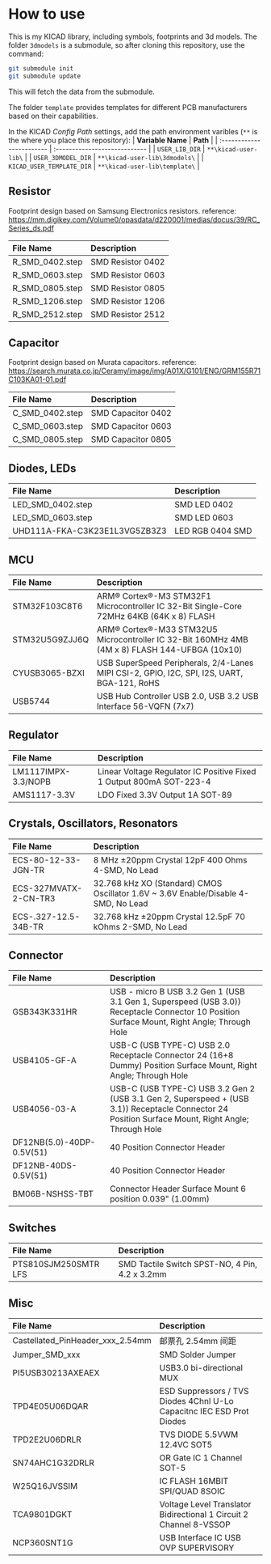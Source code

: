 # How to use

This is my KICAD library, including symbols, footprints and 3d models. The folder `3dmodels` is a submodule, so after cloning this repository, use the command:

```sh
git submodule init
git submodule update
```

This will fetch the data from the submodule.

The folder `template` provides templates for different PCB manufacturers based on their capabilities.

In the KICAD _Config Path_ settings, add the path environment varibles (`**` is the where you place this repository):
| **Variable Name**         | **Path**                      |
| :------------------------ | :---------------------------- |
| `USER_LIB_DIR`            | `**\kicad-user-lib\`          |
| `USER_3DMODEL_DIR`        | `**\kicad-user-lib\3dmodels\` |
| `KICAD_USER_TEMPLATE_DIR` | `**\kicad-user-lib\template\` |

## Resistor

Footprint design based on Samsung Electronics resistors.
reference: https://mm.digikey.com/Volume0/opasdata/d220001/medias/docus/39/RC_Series_ds.pdf

| **File Name**   | **Description**   |
| :-------------- | :---------------- |
| R_SMD_0402.step | SMD Resistor 0402 |
| R_SMD_0603.step | SMD Resistor 0603 |
| R_SMD_0805.step | SMD Resistor 0805 |
| R_SMD_1206.step | SMD Resistor 1206 |
| R_SMD_2512.step | SMD Resistor 2512 |

## Capacitor

Footprint design based on Murata capacitors.
reference: https://search.murata.co.jp/Ceramy/image/img/A01X/G101/ENG/GRM155R71C103KA01-01.pdf

| **File Name**   | **Description**    |
| :-------------- | :----------------- |
| C_SMD_0402.step | SMD Capacitor 0402 |
| C_SMD_0603.step | SMD Capacitor 0603 |
| C_SMD_0805.step | SMD Capacitor 0805 |

## Diodes, LEDs

| **File Name**                 | **Description**  |
| :---------------------------- | :--------------- |
| LED_SMD_0402.step             | SMD LED 0402     |
| LED_SMD_0603.step             | SMD LED 0603     |
| UHD111A-FKA-C3K23E1L3VG5ZB3Z3 | LED RGB 0404 SMD |

## MCU

| **File Name**  | **Description**                                                                                |
| :------------- | :--------------------------------------------------------------------------------------------- |
| STM32F103C8T6  | ARM® Cortex®-M3 STM32F1 Microcontroller IC 32-Bit Single-Core 72MHz 64KB (64K x 8) FLASH       |
| STM32U5G9ZJJ6Q | ARM® Cortex®-M33 STM32U5 Microcontroller IC 32-Bit 160MHz 4MB (4M x 8) FLASH 144-UFBGA (10x10) |
| CYUSB3065-BZXI | USB SuperSpeed Peripherals, 2/4-Lanes MIPI CSI-2, GPIO, I2C, SPI, I2S, UART, BGA-121, RoHS     |
| USB5744        | USB Hub Controller USB 2.0, USB 3.2 USB Interface 56-VQFN (7x7)                                |

## Regulator

| **File Name**       | **Description**                                                     |
| :------------------ | :------------------------------------------------------------------ |
| LM1117IMPX-3.3/NOPB | Linear Voltage Regulator IC Positive Fixed 1 Output 800mA SOT-223-4 |
| AMS1117-3.3V        | LDO Fixed 3.3V Output 1A SOT-89                                     |

## Crystals, Oscillators, Resonators

| **File Name**         | **Description**                                                                    |
| :-------------------- | :--------------------------------------------------------------------------------- |
| ECS-80-12-33-JGN-TR   | 8 MHz ±20ppm Crystal 12pF 400 Ohms 4-SMD, No Lead                                  |
| ECS-327MVATX-2-CN-TR3 | 32.768 kHz XO (Standard) CMOS Oscillator 1.6V ~ 3.6V Enable/Disable 4-SMD, No Lead |
| ECS-.327-12.5-34B-TR  | 32.768 kHz ±20ppm Crystal 12.5pF 70 kOhms 2-SMD, No Lead                           |

## Connector

| **File Name**             | **Description**                                                                                                                                    |
| :------------------------ | :------------------------------------------------------------------------------------------------------------------------------------------------- |
| GSB343K331HR              | USB - micro B USB 3.2 Gen 1 (USB 3.1 Gen 1, Superspeed (USB 3.0)) Receptacle Connector 10 Position Surface Mount, Right Angle; Through Hole        |
| USB4105-GF-A              | USB-C (USB TYPE-C) USB 2.0 Receptacle Connector 24 (16+8 Dummy) Position Surface Mount, Right Angle; Through Hole                                  |
| USB4056-03-A              | USB-C (USB TYPE-C) USB 3.2 Gen 2 (USB 3.1 Gen 2, Superspeed + (USB 3.1)) Receptacle Connector 24 Position Surface Mount, Right Angle; Through Hole |
| DF12NB(5.0)-40DP-0.5V(51) | 40 Position Connector Header                                                                                                                       |
| DF12NB-40DS-0.5V(51)      | 40 Position Connector Header                                                                                                                       |
| BM06B-NSHSS-TBT           | Connector Header Surface Mount 6 position 0.039" (1.00mm)                                                                                          |

## Switches

| **File Name**        | **Description**                                |
| :------------------- | :--------------------------------------------- |
| PTS810SJM250SMTR LFS | SMD Tactile Switch SPST-NO, 4 Pin, 4.2 x 3.2mm |

## Misc

| **File Name**                    | **Description**                                                       |
| :------------------------------- | :-------------------------------------------------------------------- |
| Castellated_PinHeader_xxx_2.54mm | 邮票孔 2.54mm 间距                                                    |
| Jumper_SMD_xxx                   | SMD Solder Jumper                                                     |
| PI5USB30213AXEAEX                | USB3.0 bi-directional MUX                                             |
| TPD4E05U06DQAR                   | ESD Suppressors / TVS Diodes 4Chnl U-Lo Capacitnc IEC ESD Prot Diodes |
| TPD2E2U06DRLR                    | TVS DIODE 5.5VWM 12.4VC SOT5                                          |
| SN74AHC1G32DRLR                  | OR Gate IC 1 Channel SOT-5                                            |
| W25Q16JVSSIM                     | IC FLASH 16MBIT SPI/QUAD 8SOIC                                        |
| TCA9801DGKT                      | Voltage Level Translator Bidirectional 1 Circuit 2 Channel 8-VSSOP    |
| NCP360SNT1G                      | USB Interface IC USB OVP SUPERVISORY                                  |